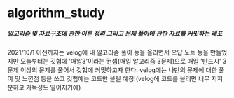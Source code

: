 # algorithm_study

##### 알고리즘 및 자료구조에 관한 이론 정리 그리고 문제 풀이에 관한 자료를 커밋하는 레포
2021/10/1 이전까지는 velog에 내 알고리즘 풀이 등을 올리면서 오답 노트 등을 만들었지만
오늘부터는 깃헙에 '매알3'이라는 컨셉(매일 알고리즘 3문제)으로 매일 '반드시' 3문제 이상의 문제를 풀어서 깃헙에 커밋하고자 한다.
velog에는 나만의 문제에 대한 풀이 및 느낀점 등을 쓰고 깃헙에는 코드만 올릴 예정!(velog에 코드를 올리면 너무 지저분하고 가독성도 떨어지기에)
